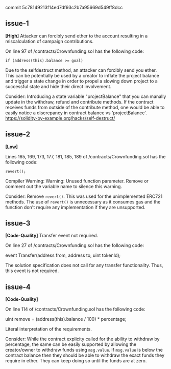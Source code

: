 commit 5c78149213f14ed7df93c2b7a95669d549ff8dcc

## issue-1

**[High]** Attacker can forcibly send ether to the account resulting in a miscalculation of campaign contributions.

On line 97 of /contracts/Crownfunding.sol has the following code:
  
  `if (address(this).balance >= goal)`

Due to the selfdestruct method, an attacker can forcibly send you ether. This can be potentially be used by a creator to inflate the project balance and trigger a state change in order to propel a slowing down project to a successful state and hide their direct involvement.

Consider: Introducing a state variable "projectBalance" that you can manally update in the withdraw, refund and contribute methods. If the contract receives funds from outside of the contribute method, one would be able to easily notice a discrepancy in contract balance vs 'projectBalance'. https://solidity-by-example.org/hacks/self-destruct/

## issue-2

**[Low]** 

Lines 165, 169, 173, 177, 181, 185, 189 of /contracts/Crownfunding.sol has the following code:

  `revert();`

Compiler Warning: Warning: Unused function parameter. Remove or comment out the variable name to silence this warning.

Consider: Remove `revert()`. This was used for the unimplemented ERC721 methods. The use of `revert()` is unnecessary as it consumes gas and the function don't require any implementation if they are unsupported.


## issue-3

**[Code-Quality]** Transfer event not required.

On line 27 of /contracts/Crownfunding.sol has the following code:

  event Transfer(address from, address to, uint tokenId);

The solution specification does not call for any transfer functionality. Thus, this event is not required.

## issue-4

**[Code-Quality]** 

On line 114 of /contracts/Crownfunding.sol has the following code:

  uint remove = (address(this).balance / 100) * percentage;

Literal interpretation of the requirements.

Consider: While the contract explicity called for the ability to withdraw by percentage, the same can be easily supported by allowing the creator/owner to withdraw funds using `msg.value`. If `msg.value` is below the contract balance then they should be able to withdraw the exact funds they require in ether. They can keep doing so until the funds are at zero.




